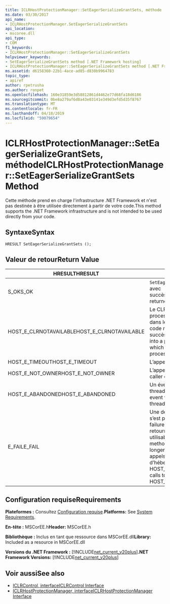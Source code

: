 ```yaml
---
title: ICLRHostProtectionManager::SetEagerSerializeGrantSets, méthode
ms.date: 03/30/2017
api_name:
- ICLRHostProtectionManager.SetEagerSerializeGrantSets
api_location:
- mscoree.dll
api_type:
- COM
f1_keywords:
- ICLRHostProtectionManager::SetEagerSerializeGrantSets
helpviewer_keywords:
- SetEagerSerializeGrantSets method [.NET Framework hosting]
- ICLRHostProtectionManager::SetEagerSerializeGrantSets method [.NET Framework hosting]
ms.assetid: d6158360-22b1-4ace-ad85-d830b9964783
topic_type:
- apiref
author: rpetrusha
ms.author: ronpet
ms.openlocfilehash: 160e31859e3d58812861d4462e77d68fa18d6186
ms.sourcegitcommit: 0be8a279af6d8a43e03141e349d3efd5d35f8767
ms.translationtype: MT
ms.contentlocale: fr-FR
ms.lasthandoff: 04/18/2019
ms.locfileid: "59079654"
---
```

# <a name="iclrhostprotectionmanagerseteagerserializegrantsets-method"></a><span data-ttu-id="55bd3-102">ICLRHostProtectionManager::SetEagerSerializeGrantSets, méthode</span><span class="sxs-lookup"><span data-stu-id="55bd3-102">ICLRHostProtectionManager::SetEagerSerializeGrantSets Method</span></span>
<span data-ttu-id="55bd3-103">Cette m&#233;thode prend en charge l'infrastructure .NET Framework et n'est pas destin&#233;e &#224; &#234;tre utilis&#233;e directement &#224; partir de votre code.</span><span class="sxs-lookup"><span data-stu-id="55bd3-103">This method supports the .NET Framework infrastructure and is not intended to be used directly from your code.</span></span>  
  
## <a name="syntax"></a><span data-ttu-id="55bd3-104">Syntaxe</span><span class="sxs-lookup"><span data-stu-id="55bd3-104">Syntax</span></span>  
  
```  
HRESULT SetEagerSerializeGrantSets ();  
```  
  
## <a name="return-value"></a><span data-ttu-id="55bd3-105">Valeur de retour</span><span class="sxs-lookup"><span data-stu-id="55bd3-105">Return Value</span></span>  
  
|<span data-ttu-id="55bd3-106">HRESULT</span><span class="sxs-lookup"><span data-stu-id="55bd3-106">HRESULT</span></span>|<span data-ttu-id="55bd3-107">Description</span><span class="sxs-lookup"><span data-stu-id="55bd3-107">Description</span></span>|  
|-------------|-----------------|  
|<span data-ttu-id="55bd3-108">S_OK</span><span class="sxs-lookup"><span data-stu-id="55bd3-108">S_OK</span></span>|<span data-ttu-id="55bd3-109">`SetEagerSerializeGrantSets` retourné avec succès.</span><span class="sxs-lookup"><span data-stu-id="55bd3-109">`SetEagerSerializeGrantSets` returned successfully.</span></span>|  
|<span data-ttu-id="55bd3-110">HOST_E_CLRNOTAVAILABLE</span><span class="sxs-lookup"><span data-stu-id="55bd3-110">HOST_E_CLRNOTAVAILABLE</span></span>|<span data-ttu-id="55bd3-111">Le CLR n’a pas été chargé dans un processus ou le CLR est dans un état dans lequel il ne peut pas exécuter le code managé ou traiter l’appel avec succès.</span><span class="sxs-lookup"><span data-stu-id="55bd3-111">The CLR has not been loaded into a process, or the CLR is in a state in which it cannot run managed code or process the call successfully.</span></span>|  
|<span data-ttu-id="55bd3-112">HOST_E_TIMEOUT</span><span class="sxs-lookup"><span data-stu-id="55bd3-112">HOST_E_TIMEOUT</span></span>|<span data-ttu-id="55bd3-113">L’appel a expiré.</span><span class="sxs-lookup"><span data-stu-id="55bd3-113">The call timed out.</span></span>|  
|<span data-ttu-id="55bd3-114">HOST_E_NOT_OWNER</span><span class="sxs-lookup"><span data-stu-id="55bd3-114">HOST_E_NOT_OWNER</span></span>|<span data-ttu-id="55bd3-115">L’appelant ne possède pas le verrou.</span><span class="sxs-lookup"><span data-stu-id="55bd3-115">The caller does not own the lock.</span></span>|  
|<span data-ttu-id="55bd3-116">HOST_E_ABANDONED</span><span class="sxs-lookup"><span data-stu-id="55bd3-116">HOST_E_ABANDONED</span></span>|<span data-ttu-id="55bd3-117">Un événement a été annulé alors qu’un thread bloqué ou Fibre l’attendait.</span><span class="sxs-lookup"><span data-stu-id="55bd3-117">An event was canceled while a blocked thread or fiber was waiting on it.</span></span>|  
|<span data-ttu-id="55bd3-118">E_FAIL</span><span class="sxs-lookup"><span data-stu-id="55bd3-118">E_FAIL</span></span>|<span data-ttu-id="55bd3-119">Une défaillance catastrophique inconnue s’est produite.</span><span class="sxs-lookup"><span data-stu-id="55bd3-119">An unknown catastrophic failure occurred.</span></span> <span data-ttu-id="55bd3-120">Une fois une méthode retourne E_FAIL, le CLR n’est plus utilisable au sein du processus.</span><span class="sxs-lookup"><span data-stu-id="55bd3-120">After a method returns E_FAIL, the CLR is no longer usable within the process.</span></span> <span data-ttu-id="55bd3-121">Les appels suivants aux méthodes d’hébergement retournent HOST_E_CLRNOTAVAILABLE.</span><span class="sxs-lookup"><span data-stu-id="55bd3-121">Subsequent calls to hosting methods return HOST_E_CLRNOTAVAILABLE.</span></span>|  
  
## <a name="requirements"></a><span data-ttu-id="55bd3-122">Configuration requise</span><span class="sxs-lookup"><span data-stu-id="55bd3-122">Requirements</span></span>  
 <span data-ttu-id="55bd3-123">**Plateformes :** Consultez [Configuration requise](../../../../docs/framework/get-started/system-requirements.md).</span><span class="sxs-lookup"><span data-stu-id="55bd3-123">**Platforms:** See [System Requirements](../../../../docs/framework/get-started/system-requirements.md).</span></span>  
  
 <span data-ttu-id="55bd3-124">**En-tête :** MSCorEE.h</span><span class="sxs-lookup"><span data-stu-id="55bd3-124">**Header:** MSCorEE.h</span></span>  
  
 <span data-ttu-id="55bd3-125">**Bibliothèque :** Inclus en tant que ressource dans MSCorEE.dll</span><span class="sxs-lookup"><span data-stu-id="55bd3-125">**Library:** Included as a resource in MSCorEE.dll</span></span>  
  
 <span data-ttu-id="55bd3-126">**Versions du .NET Framework :** [!INCLUDE[net_current_v20plus](../../../../includes/net-current-v20plus-md.md)]</span><span class="sxs-lookup"><span data-stu-id="55bd3-126">**.NET Framework Versions:** [!INCLUDE[net_current_v20plus](../../../../includes/net-current-v20plus-md.md)]</span></span>  
  
## <a name="see-also"></a><span data-ttu-id="55bd3-127">Voir aussi</span><span class="sxs-lookup"><span data-stu-id="55bd3-127">See also</span></span>

- [<span data-ttu-id="55bd3-128">ICLRControl, interface</span><span class="sxs-lookup"><span data-stu-id="55bd3-128">ICLRControl Interface</span></span>](../../../../docs/framework/unmanaged-api/hosting/iclrcontrol-interface.md)
- [<span data-ttu-id="55bd3-129">ICLRHostProtectionManager, interface</span><span class="sxs-lookup"><span data-stu-id="55bd3-129">ICLRHostProtectionManager Interface</span></span>](../../../../docs/framework/unmanaged-api/hosting/iclrhostprotectionmanager-interface.md)

